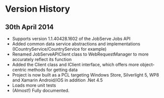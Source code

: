 Version History
=

30th April 2014
-

- Supports version 1.1.40428.1602 of the JobServe Jobs API
- Added common data service abstractions and implementations (ICountryService/CountryService for example)
- Renamed JobServeAPIClient class to WebRequestManager to more accurately reflect its function
- Added the Client class and IClient interface, which offers more object-centric methods for getting data
- Project is now built as a PCL targeting Windows Store, Silverlight 5, WP8 and Xamarin Android/iOS in addition .Net 4.5
- Loads more unit tests
- (Almost!) Fully documented.

